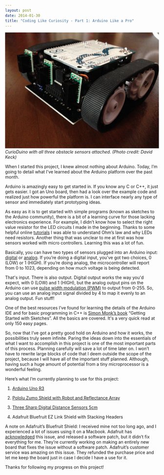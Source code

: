 ```yaml
---
layout: post
date: 2014-01-30
title: "Coding Like Curiosity - Part 1: Arduino Like a Pro"
---
```


![image](/assets/curioduino_wip.jpg)
*CurioDuino with all three obstacle sensors attached. (Photo credit: David Keck)*

When I started this project, I knew almost nothing about Arduino. Today, I’m going to detail what I’ve learned about the Arduino platform over the past month.

Arduino is amazingly easy to get started in. If you know any C or C++, it just gets easier. I got an Uno board, then had a look over the example code and realized just how powerful the platform is. I can interface nearly any type of sensor and immediately start prototyping ideas.

As easy as it is to get started with simple programs (known as sketches to the Arduino community), there is a bit of a learning curve for those lacking electronics experience. For example, I didn’t know how to select the right value resistor for the LED circuits I made in the beginning. Thanks to some helpful online [tutorials][electronics-tutorials] I was able to understand Ohm’s law and why LEDs need resistors. Another thing that was unclear to me at first was how sensors worked with micro controllers. Learning this was a lot of fun.

Basically, you can have two types of sensors plugged into an Arduino input: [digital][digital-read] or [analog][analog-input]. If you’re doing a digital input, you’ve got two choices, 0 (LOW) or 1 (HIGH). If you’re doing analog, the microcontroller will report from 0 to 1023, depending on how much voltage is being detected. 

That's input. There is also output. Digital output works the way you'd expect, with 0 (LOW) and 1 (HIGH), but the analog output pins on the Arduino can use [pulse width modulation (PWM)][pwm] to output from 0-255. So, you can use an analog input signal divided by 4 to map it evenly to an analog output. Fun stuff!

One of the best resources I’ve found for learning the details of the Arduino IDE and for basic programming in C++ is [Simon Monk’s book][monk-book] “Getting Started with Sketches”. All the basics are covered. It's a very quick read at only 150 easy pages.

So, now that I’ve got a pretty good hold on Arduino and how it works, the possibilities truly seem infinite. Paring the ideas down into the essentials of what I want to accomplish in this project is one of the most important parts of this process. Planning carefully will save a lot of time later on. I won’t have to rewrite large blocks of code that I deem outside the scope of the project, because I will have all of the important stuff planned. Although, having such a huge amount of potential from a tiny microprocessor is a wonderful feeling.

Here’s what I’m currently planning to use for this project:

1. [Arduino Uno R3](https://www.pololu.com/product/2191)

2. [Pololu Zumo Shield with Robot and Reflectance Array](http://www.pololu.com/product/2506)

3. [Three Sharp Digital Distance Sensors 5cm](http://www.pololu.com/product/1132)

4. Adafruit Bluefruit EZ Link Shield with Stacking Headers

A note on Adafruit’s Bluefruit Shield: I received mine not too long ago, and I experienced a lot of issues using it on a Macbook. Adafruit has [acknowledged][adafruit-forum-post] this issue, and released a software patch, but it didn’t fix everything for me. They’re currently working on making an entirely new board that fixes the issue without a software patch. Adafruit’s customer service was amazing on this issue. They refunded the purchase price and let me keep the board just in case I decide I have a use for it.

Thanks for following my progress on this project!

[electronics-tutorials]: https://www.sparkfun.com/tutorials/219

[digital-read]: http://arduino.cc/en/Reference/digitalRead

[analog-input]: http://arduino.cc/en/Tutorial/AnalogInput

[pwm]: http://arduino.cc/en/Tutorial/PWM

[monk-book]:http://www.amazon.com/Programming-Arduino-Getting-Started-Sketches/dp/0071784225

[adafruit-forum-post]: http://forums.adafruit.com/viewtopic.php?f=31&t=47431
